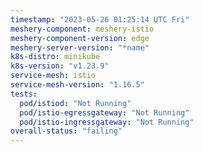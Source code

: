 ```yaml
---
timestamp: "2023-05-26 01:25:14 UTC Fri"
meshery-component: meshery-istio
meshery-component-version: edge
meshery-server-version: "*name"
k8s-distro: minikube
k8s-version: "v1.23.9"
service-mesh: istio
service-mesh-version: "1.16.5"
tests:
  pod/istiod: "Not Running"
  pod/istio-egressgateway: "Not Running"
  pod/istio-ingressgateway: "Not Running"
overall-status: "failing"
---
```

